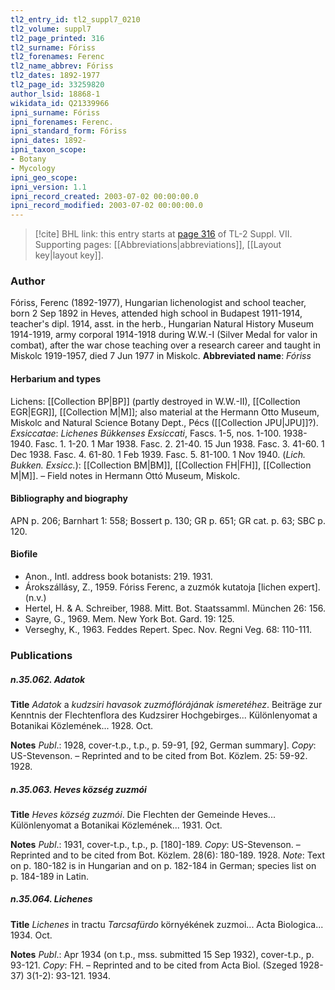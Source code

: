 ```yaml
---
tl2_entry_id: tl2_suppl7_0210
tl2_volume: suppl7
tl2_page_printed: 316
tl2_surname: Fóriss
tl2_forenames: Ferenc
tl2_name_abbrev: Fóriss
tl2_dates: 1892-1977
tl2_page_id: 33259820
author_lsid: 18868-1
wikidata_id: Q21339966
ipni_surname: Fóriss
ipni_forenames: Ferenc.
ipni_standard_form: Fóriss
ipni_dates: 1892-
ipni_taxon_scope: 
- Botany
- Mycology
ipni_geo_scope: 
ipni_version: 1.1
ipni_record_created: 2003-07-02 00:00:00.0
ipni_record_modified: 2003-07-02 00:00:00.0
---
```



> [!cite] BHL link: this entry starts at [page 316](https://www.biodiversitylibrary.org/page/33259820) of TL-2 Suppl. VII.
> Supporting pages: [[Abbreviations|abbreviations]], [[Layout key|layout key]].

### Author

Fóriss, Ferenc (1892-1977), Hungarian lichenologist and school teacher, born 2 Sep 1892 in Heves, attended high school in Budapest 1911-1914, teacher's dipl. 1914, asst. in the herb., Hungarian Natural History Museum 1914-1919, army corporal 1914-1918 during W.W.-I (Silver Medal for valor in combat), after the war chose teaching over a research career and taught in Miskolc 1919-1957, died 7 Jun 1977 in Miskolc. 
**Abbreviated name**: *Fóriss*

#### Herbarium and types

Lichens: [[Collection BP|BP]] (partly destroyed in W.W.-II), [[Collection EGR|EGR]], [[Collection M|M]]; also material at the Hermann Otto Museum, Miskolc and Natural Science Botany Dept., Pécs ([[Collection JPU|JPU]]?).
*Exsiccatae*: *Lichenes Bükkenses Exsiccati*, Fascs. 1-5, nos. 1-100. 1938-1940. Fasc. 1. 1-20. 1 Mar 1938. Fasc. 2. 21-40. 15 Jun 1938. Fasc. 3. 41-60. 1 Dec 1938. Fasc. 4. 61-80. 1 Feb 1939. Fasc. 5. 81-100. 1 Nov 1940. (*Lich. Bukken. Exsicc.*): [[Collection BM|BM]], [[Collection FH|FH]], [[Collection M|M]]. – Field notes in Hermann Ottó Museum, Miskolc.

#### Bibliography and biography

APN p. 206; Barnhart 1: 558; Bossert p. 130; GR p. 651; GR cat. p. 63; SBC p. 120.

#### Biofile

- Anon., Intl. address book botanists: 219. 1931.
- Árokszállásy, Z., 1959. Fóriss Ferenc, a zuzmók kutatoja \[lichen expert\]. (n.v.)
- Hertel, H. & A. Schreiber, 1988. Mitt. Bot. Staatssamml. München 26: 156.
- Sayre, G., 1969. Mem. New York Bot. Gard. 19: 125.
- Verseghy, K., 1963. Feddes Repert. Spec. Nov. Regni Veg. 68: 110-111.

### Publications

##### n.35.062. Adatok

**Title**
*Adatok* a *kudzsiri havasok zuzmóflórájának ismeretéhez*. Beiträge zur Kenntnis der Flechtenflora des Kudzsirer Hochgebirges... Különlenyomat a Botanikai Közlemének... 1928. Oct.

**Notes**
*Publ*.: 1928, cover-t.p., t.p., p. 59-91, \[92, German summary\]. *Copy*: US-Stevenson. – Reprinted and to be cited from Bot. Közlem. 25: 59-92. 1928.

##### n.35.063. Heves község zuzmói

**Title**
*Heves község zuzmói*. Die Flechten der Gemeinde Heves... Különlenyomat a Botanikai Közlemének... 1931. Oct.

**Notes**
*Publ*.: 1931, cover-t.p., t.p., p. \[180\]-189. *Copy*: US-Stevenson. – Reprinted and to be cited from Bot. Közlem. 28(6): 180-189. 1928.
*Note*: Text on p. 180-182 is in Hungarian and on p. 182-184 in German; species list on p. 184-189 in Latin.

##### n.35.064. Lichenes

**Title**
*Lichenes* in tractu *Tarcsafürdo* környékének zuzmoi... Acta Biologica... 1934. Oct.

**Notes**
*Publ*.: Apr 1934 (on t.p., mss. submitted 15 Sep 1932), cover-t.p., p. 93-121. *Copy*: FH. – Reprinted and to be cited from Acta Biol. (Szeged 1928-37) 3(1-2): 93-121. 1934.

